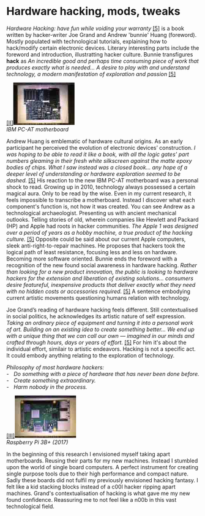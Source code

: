 # Hardware hacking, mods, tweaks 



*Hardware Hacking: have fun while voiding your warranty* <a href="#bibliography">[5]</a> is a book written by hacker-writer Joe Grand and Andrew 'bunnie' Huang (foreword). Mostly populated with technological tutorials, explaining how to hack/modify certain electronic devices. Literary interesting parts include the foreword and introduction, illustratting hacker culture. Bunnie transfigures **hack** as *An incredible good and perhaps time consuming piece of work that produces exactly what is needed... A desire to play with and understand technology, a modern manifestation of exploration and passion* <a href="#bibliography">[5]</a>


<div id="images"><a href="#image-bibliography">[II]<img src="images/post6-1.jpg"></a><br>
 <em>IBM PC-AT motherboard</em></div>

Andrew Huang is emblematic of hardware cultural origins. 
As an early participant he perceived the evolution of electronic devices’ construction.
*I was hoping to be able to read it like a book, with all the logic gates’ part numbers gleaming 
in their fresh white silkscreen against the matte epoxy bodies of chips. What I saw instead was a closed book… 
any hope of a deeper level of understanding or hardware exploration seemed to be dashed.* <a href="#bibliography">[5]</a>
His reaction to the new IBM PC-AT motherboard was a personal shock to read. Growing up in 2010, 
technology always possessed a certain magical aura. Only to be read by the wise. Even in my current research, 
it feels impossible to transcribe a motherboard. Instead I discover what each component's function is,
not how it was created. You can see Andrew as a technological archaeologist. 
Presenting us with ancient mechanical outlooks. Telling stories of old, wherein companies 
like Hewlett and Packard (HP) and Apple had roots in hacker communities. 
*The Apple 1 was designed over a period of years as a hobby machine, a true product of the hacking culture.* <a href="#bibliography">[5]</a> 
Opposite could be said about our current Apple computers, sleek anti-right-to-repair machines. He proposes that hackers took the logical path of least resistance, focusing less and less on hardware. Becoming more software oriented. Bunnie ends the foreword with a recognition of the new found social awareness in hardware hacking. *Rather than looking for a new product innovation, the public is looking to hardware hackers for 
the extension and liberation of existing solutions… consumers desire featureful, inexpensive products 
that deliver exactly what they need with no hidden costs or accessories required.* <a href="#bibliography">[5]</a>
A sentence embodying current artistic movements questioning humans relation with technology. 



Joe Grand’s reading of hardware hacking feels different. Still contextualised in social politics, 
he acknowledges its artistic nature of self expression. 
*Taking an ordinary piece of equipment and turning it into a personal work of art. Building on an existing idea to create something better… 
We end up with a unique thing that we can call our own — imagined in our minds and crafted through hours, 
days or years of effort.* <a href="#bibliography">[5]</a> 
For him it's about the individual effort, similair to artistic endeavors. 
Hacking is not a specific act. It could embody anything relating to the exploration of technology. 



*Philosophy of most hardware hackers:* <br>
*-    Do something with a piece of hardware that has never been done before.* <br>
*-    Create something extraordinary.* <br>
*-    Harm nobody in the process.*



<div id="images"><a href="#image-bibliography">[III]<img src="images/post6-2.jpg"></a>
<br><em>Raspberry Pi 3B+ (2017)</em></div>

In the beginning of this research I envisioned myself taking apart motherboards. 
Reusing their parts for my new machines. Instead I stumbled upon the world of single board computers. A perfect instrument for creating single purpose tools due to their high performance 
and compact nature. Sadly these boards did not fulfil my previously envisioned hacking fantasy. 
I felt like a kid stacking blocks instead of a c00l hacker ripping apart machines. 
Grand's contextualisation of hacking is what gave me my new found confidence. 
Reassuring me to not feel like a n00b in this vast technological field. 
 
